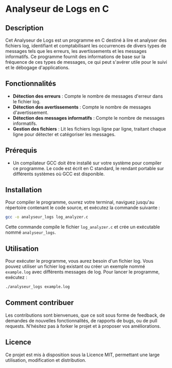 # Analyseur de Logs en C

## Description

Cet Analyseur de Logs est un programme en C destiné à lire et analyser des fichiers log, identifiant et comptabilisant les occurrences de divers types de messages tels que les erreurs, les avertissements et les messages informatifs. Ce programme fournit des informations de base sur la fréquence de ces types de messages, ce qui peut s'avérer utile pour le suivi et le débogage d'applications.

## Fonctionnalités

- **Détection des erreurs** : Compte le nombre de messages d'erreur dans le fichier log.
- **Détection des avertissements** : Compte le nombre de messages d'avertissement.
- **Détection des messages informatifs** : Compte le nombre de messages informatifs.
- **Gestion des fichiers** : Lit les fichiers logs ligne par ligne, traitant chaque ligne pour détecter et catégoriser les messages.

## Prérequis

- Un compilateur GCC doit être installé sur votre système pour compiler ce programme. Le code est écrit en C standard, le rendant portable sur différents systèmes où GCC est disponible.

## Installation

Pour compiler le programme, ouvrez votre terminal, naviguez jusqu'au répertoire contenant le code source, et exécutez la commande suivante :

```bash
gcc -o analyseur_logs log_analyzer.c
```

Cette commande compile le fichier `log_analyzer.c` et crée un exécutable nommé `analyseur_logs`.

## Utilisation

Pour exécuter le programme, vous aurez besoin d'un fichier log. Vous pouvez utiliser un fichier log existant ou créer un exemple nommé `example.log` avec différents messages de log. Pour lancer le programme, exécutez :

```bash
./analyseur_logs example.log
```

## Comment contribuer

Les contributions sont bienvenues, que ce soit sous forme de feedback, de demandes de nouvelles fonctionnalités, de rapports de bugs, ou de pull requests. N'hésitez pas à forker le projet et à proposer vos améliorations.

## Licence

Ce projet est mis à disposition sous la Licence MIT, permettant une large utilisation, modification et distribution.
